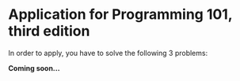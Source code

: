 # Application for Programming 101, third edition

In order to apply, you have to solve the following 3 problems:

**Coming soon...**
